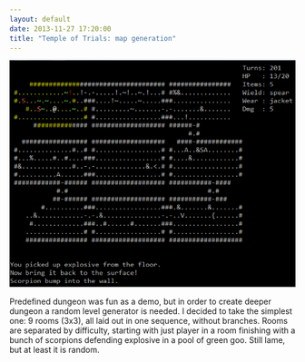 ```yaml
---
layout: default
date: 2013-11-27 17:20:00
title: "Temple of Trials: map generation"
---
```

![](/images/tot-map-generation.png)

Predefined dungeon was fun as a demo, but in order to create deeper dungeon a random level generator is needed. I decided to take the simplest one: 9 rooms (3x3), all laid out in one sequence, without branches. Rooms are separated by difficulty, starting with just player in a room finishing with a bunch of scorpions defending explosive in a pool of green goo. Still lame, but at least it is random.  
  
